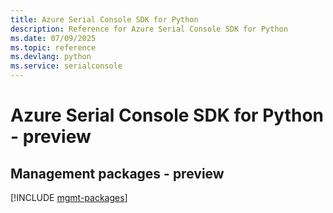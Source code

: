 ```yaml
---
title: Azure Serial Console SDK for Python
description: Reference for Azure Serial Console SDK for Python
ms.date: 07/09/2025
ms.topic: reference
ms.devlang: python
ms.service: serialconsole
---
```

# Azure Serial Console SDK for Python - preview

## Management packages - preview
[!INCLUDE [mgmt-packages](serial-console-mgmt-index.md)]